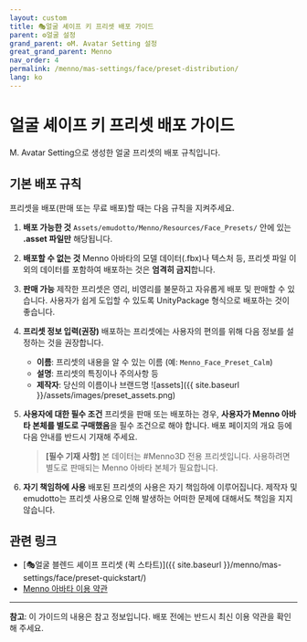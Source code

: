 ```yaml
---
layout: custom
title: 🎭얼굴 셰이프 키 프리셋 배포 가이드
parent: ⚙️얼굴 설정
grand_parent: ⚙️M. Avatar Setting 설정
great_grand_parent: Menno
nav_order: 4
permalink: /menno/mas-settings/face/preset-distribution/
lang: ko
---
```


# 얼굴 셰이프 키 프리셋 배포 가이드

M. Avatar Setting으로 생성한 얼굴 프리셋의 배포 규칙입니다.

## 기본 배포 규칙

프리셋을 배포(판매 또는 무료 배포)할 때는 다음 규칙을 지켜주세요.

1.  **배포 가능한 것**
    `Assets/emudotto/Menno/Resources/Face_Presets/` 안에 있는 **.asset 파일만** 해당됩니다.

2.  **배포할 수 없는 것**
    Menno 아바타의 모델 데이터(.fbx)나 텍스처 등, 프리셋 파일 이외의 데이터를 포함하여 배포하는 것은 **엄격히 금지**합니다.

3.  **판매 가능**
    제작한 프리셋은 영리, 비영리를 불문하고 자유롭게 배포 및 판매할 수 있습니다. 사용자가 쉽게 도입할 수 있도록 UnityPackage 형식으로 배포하는 것이 좋습니다.

4.  **프리셋 정보 입력(권장)**
    배포하는 프리셋에는 사용자의 편의를 위해 다음 정보를 설정하는 것을 권장합니다.
    - **이름**: 프리셋의 내용을 알 수 있는 이름 (예: `Menno_Face_Preset_Calm`)
    - **설명**: 프리셋의 특징이나 주의사항 등
    - **제작자**: 당신의 이름이나 브랜드명
    ![assets]({{ site.baseurl }}/assets/images/preset_assets.png)

5.  **사용자에 대한 필수 조건**
    프리셋을 판매 또는 배포하는 경우, **사용자가 Menno 아바타 본체를 별도로 구매했음**을 필수 조건으로 해야 합니다. 배포 페이지의 개요 등에 다음 안내를 반드시 기재해 주세요.

    > **[필수 기재 사항]**
    > 본 데이터는 #Menno3D 전용 프리셋입니다.
    > 사용하려면 별도로 판매되는 Menno 아바타 본체가 필요합니다.

6.  **자기 책임하에 사용**
    배포된 프리셋의 사용은 자기 책임하에 이루어집니다. 제작자 및 emudotto는 프리셋 사용으로 인해 발생하는 어떠한 문제에 대해서도 책임을 지지 않습니다.


## 관련 링크

- [🎭얼굴 블렌드 셰이프 프리셋 (퀵 스타트)]({{ site.baseurl }}/menno/mas-settings/face/preset-quickstart/)
- [Menno 아바타 이용 약관](https://drive.google.com/file/d/1K8AcjlYHFfJ4cFcJvBvvwei79qwlbqFx/view)

---

**참고**: 이 가이드의 내용은 참고 정보입니다. 배포 전에는 반드시 최신 이용 약관을 확인해 주세요. 